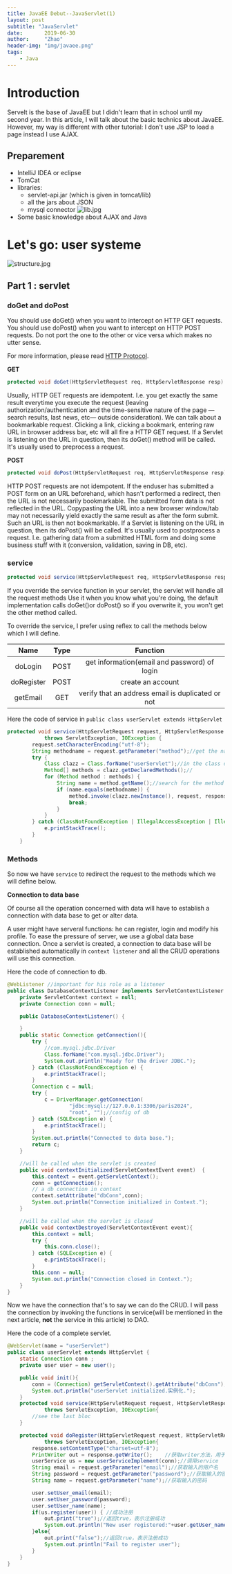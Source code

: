 ```yaml
---
title: JavaEE Debut--JavaServlet(1)
layout: post
subtitle: "JavaServlet"
date:       2019-06-30
author:     "Zhao"
header-img: "img/javaee.png"
tags: 
    - Java
---
```

# Introduction
Servelt is the base of JavaEE but I didn't learn that in school until my second year. In this article, I will talk about the basic technics about JavaEE. However, my way is different with other tutorial: I don't use JSP to load a page instead I use AJAX.

## Preparement
- IntelliJ IDEA or eclipse
- TomCat
- libraries: 
    - servlet-api.jar (which is given in tomcat/lib)
    - all the jars about JSON
    - mysql connector
![lib.jpg](https://i.loli.net/2019/06/30/5d18d1b1ca3f366600.jpg)
- Some basic knowledge about AJAX and Java

# Let's go: user systeme

![structure.jpg](https://i.loli.net/2019/07/01/5d198c4fc1bf290242.jpg)

## Part 1 : servlet

### doGet and doPost
You should use doGet() when you want to intercept on HTTP GET requests. You should use doPost() when you want to intercept on HTTP POST requests. Do not port the one to the other or vice versa which makes no utter sense.

For more information, please read [HTTP Protocol](https://developer.mozilla.org/en-US/docs/Web/HTTP).

**GET**

```java
protected void doGet(HttpServletRequest req, HttpServletResponse resp)
```

Usually, HTTP GET requests are idempotent. I.e. you get exactly the same result everytime you execute the request (leaving authorization/authentication and the time-sensitive nature of the page —search results, last news, etc— outside consideration). We can talk about a bookmarkable request. Clicking a link, clicking a bookmark, entering raw URL in browser address bar, etc will all fire a HTTP GET request. If a Servlet is listening on the URL in question, then its doGet() method will be called. It's usually used to preprocess a request. 

**POST**

```java
protected void doPost(HttpServletRequest req, HttpServletResponse resp)
```

HTTP POST requests are not idempotent. If the enduser has submitted a POST form on an URL beforehand, which hasn't performed a redirect, then the URL is not necessarily bookmarkable. The submitted form data is not reflected in the URL. Copypasting the URL into a new browser window/tab may not necessarily yield exactly the same result as after the form submit. Such an URL is then not bookmarkable. If a Servlet is listening on the URL in question, then its doPost() will be called. It's usually used to postprocess a request. I.e. gathering data from a submitted HTML form and doing some business stuff with it (conversion, validation, saving in DB, etc). 

### service

```java
protected void service(HttpServletRequest req, HttpServletResponse resp)
```
If you override the service function in your servlet, the servlet will handle all the request methods 
Use it when you know what you're doing, the default implementation calls doGet()or doPost() so if you overwrite it, you won't get the other method called.

To override the service, I prefer using reflex to call the methods below which I will define.

Name | Type | Function
:-: | :-: | :-: 
doLogin | POST | get information(email and password) of login 
doRegister | POST | create an account
getEmail | GET | verify that an address email is duplicated or not

Here the code of service in `public class userServlet extends HttpServlet`

```java
protected void service(HttpServletRequest request, HttpServletResponse response)
            throws ServletException, IOException {
        request.setCharacterEncoding("utf-8");
        String methodname = request.getParameter("method");//get the name of method in request
        try {
            Class clazz = Class.forName("userServlet");//in the class of userServlet
            Method[] methods = clazz.getDeclaredMethods();//
            for (Method method : methods) {
                String name = method.getName();//search for the method
                if (name.equals(methodname)) {
                    method.invoke(clazz.newInstance(), request, response);
                    break;
                }
            }
        } catch (ClassNotFoundException | IllegalAccessException | IllegalArgumentException | InvocationTargetException | InstantiationException e) {
            e.printStackTrace();
        }
    }
```
### Methods
So now we have `service` to redirect the request to the methods which we will define below.

**Connection to data base**

Of course all the operation concerned with data will have to establish a connection with data base to get or alter data. 

A user might have serveral functions: he can register, login and modify his profile. To ease the pressure of server, we use a global data base connection. Once a servlet is created, a connection to data base will be established automatically in `context listener`  and all the CRUD operations will use this connection. 

Here the code of connection to db.
```java
@WebListener //important for his role as a listener
public class DatabaseContextListener implements ServletContextListener {
    private ServletContext context = null;
    private Connection conn = null;

    public DatabaseContextListener() {

    }
    public static Connection getConnection(){
        try {
            //com.mysql.jdbc.Driver
            Class.forName("com.mysql.jdbc.Driver");
            System.out.println("Ready for the driver JDBC.");
        } catch (ClassNotFoundException e) {
            e.printStackTrace();
        }
        Connection c = null;
        try {
            c = DriverManager.getConnection(
                    "jdbc:mysql://127.0.0.1:3306/paris2024",
                    "root", "");//config of db
        } catch (SQLException e) {
            e.printStackTrace();
        }
        System.out.println("Connected to data base.");
        return c;
    }

    //will be called when the servlet is created
    public void contextInitialized(ServletContextEvent event)  {
        this.context = event.getServletContext();
        conn = getConnection();
        // a db connection in context
        context.setAttribute("dbConn",conn);
        System.out.println("Connection initialized in Context.");
    }

    //will be called when the servlet is closed
    public void contextDestroyed(ServletContextEvent event){
        this.context = null;
        try {
            this.conn.close();
        } catch (SQLException e) {
            e.printStackTrace();
        }
        this.conn = null;
        System.out.println("Connection closed in Context.");
    }
}

```

Now we have the connection that's to say we can do the CRUD. I will pass the connection by invoking the functions in service(will be mentioned in the next article, **not** the service in this article) to DAO.

Here the code of a complete servlet.

```java
@WebServlet(name = "userServlet")
public class userServlet extends HttpServlet {
    static Connection conn ;
    private user user = new user();

    public void init(){
        conn = (Connection) getServletContext().getAttribute("dbConn");
        System.out.println("userServlet initialized.实例化.");
    }
    protected void service(HttpServletRequest request, HttpServletResponse response)
            throws ServletException, IOException{
        //see the last bloc
    }

    protected void doRegister(HttpServletRequest request, HttpServletResponse response)
            throws ServletException, IOException{
        response.setContentType("charset=utf-8");
        PrintWriter out = response.getWriter();    //获取writer方法，用于将数据返回给ajax
        userService us = new userServiceImplement(conn);//调用service
        String email = request.getParameter("email");//获取输入的用户名
        String password = request.getParameter("password");//获取输入的密码
        String name = request.getParameter("name");//获取输入的密码

        user.setUser_email(email);
        user.setUser_password(password);
        user.setUser_name(name);
        if(us.register(user)) { //成功注册
            out.print("true");//返回true，表示注册成功
            System.out.println("New user registered:"+user.getUser_name());
        }else{
            out.print("false");//返回true，表示注册成功
            System.out.println("Fail to register user");
        }
    }
}
```



















